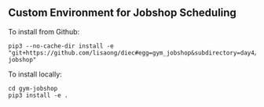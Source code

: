 ## Custom Environment for Jobshop Scheduling

To install from Github:
```
pip3 --no-cache-dir install -e "git+https://github.com/lisaong/diec#egg=gym_jobshop&subdirectory=day4/rl/gym-jobshop"

```

To install locally:
```
cd gym-jobshop
pip3 install -e .
```
